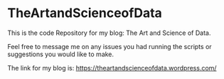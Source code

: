 # TheArtandScienceofData
This is the code Repository for my blog: The Art and Science of Data. 

Feel free to message me on any issues you had running the scripts or suggestions you would like to make.

The link for my blog is: https://theartandscienceofdata.wordpress.com/
